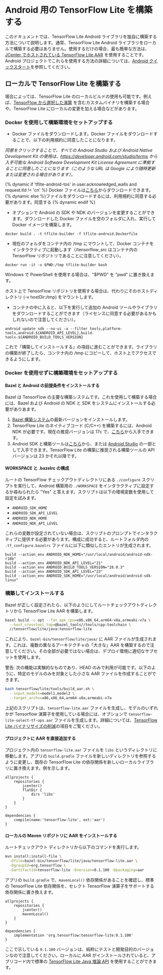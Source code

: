 # Android 用の TensorFlow Lite を構築する

このドキュメントでは、TensorFlow Lite Android ライブラリを独自に構築する方法について説明します。通常、TensorFlow Lite Android ライブラリをローカルで構築する必要はありません。使用するだけの場合、最も簡単な方法は、[JCenter でホストされている TensorFlow Lite AAR](https://bintray.com/google/tensorflow/tensorflow-lite) を使用することです。Android プロジェクトでこれらを使用する方法の詳細については、[Android クイックスタート](https://gitlocalize.com/repo/4592/ja/site/en-snapshot/lite/guide/android.md)を参照してください。

## ローカルで TensorFlow Lite を構築する

場合によっては、TensorFlow Lite のローカルビルドの使用も可能です。例えば、[TensorFlow から選択した演算](https://www.tensorflow.org/lite/guide/ops_select) を含むカスタムバイナリを構築する場合や、TensorFlow Lite にローカルの変更を加える場合などがあります。

### Docker を使用して構築環境をセットアップする

- Docker ファイルをダウンロードします。Docker ファイルをダウンロードすることで、以下の利用規約に同意したことになります。

*同意をクリックすることで、すべての Android Studio および Android Native Development Kit の使用は、https://developer.android.com/studio/terms から入手可能な Android Software Development Kit License Agreement に準拠することに同意したことになります（このような URL は Google により随時更新または変更される場合があります）。*

{% dynamic if 'tflite-android-tos' in user.acknowledged_walls and request.tld != 'cn' %} Docker ファイルは<a href="https://raw.githubusercontent.com/tensorflow/tensorflow/master/tensorflow/tools/dockerfiles/tflite-android.Dockerfile">こちら</a>からダウンロードできます。{% dynamic else %}ファイルをダウンロードするには、利用規約に同意する必要があります。<a class="button button-blue devsite-acknowledgement-link" data-globally-unique-wall-id="tflite-android-tos">同意する</a> {% dynamic endif %}

- オプションで Android の SDK や NDK のバージョンを変更することができます。ダウンロードした Docker ファイルを空のフォルダに入れ、実行して Docker イメージを構築します。

```shell
docker build . -t tflite-builder -f tflite-android.Dockerfile
```

- 現在のフォルダをコンテナ内の /tmp にマウントして、Docker コンテナをインタラクティブに起動します（/tensorflow_src はコンテナ内の TensorFlow リポジトリであることに注意してください）。

```shell
docker run -it -v $PWD:/tmp tflite-builder bash
```

Windows で PowerShell を使用する場合は、"$PWD" を "pwd" に置き換えます。

ホスト上で TensorFlow リポジトリを使用する場合は、代わりにそのホストディレクトリ (-v hostDir:/tmp) をマウントします。

- コンテナの中に入ると、以下を実行して追加の Android ツールやライブラリをダウンロードすることができます（ライセンスに同意する必要があるかもしれないので注意してください）。

```shell
android update sdk --no-ui -a --filter tools,platform-tools,android-${ANDROID_API_LEVEL},build-tools-${ANDROID_BUILD_TOOLS_VERSION}
```

これで「構築してインストールする」の項目に進むことができます。ライブラリの構築が終了したら、コンテナ内の /tmp にコピーして、ホスト上でアクセスできるようにします。

### Docker を使用せずに構築環境をセットアップする

#### Bazel と Android の前提条件をインストールする

Bazel は TensorFlow の主要な構築システムです。これを使用して構築する場合には、Bazel および Android の NDK と SDK をシステムにインストールする必要がありあます。

1. [Bazel 構築システム](https://bazel.build/versions/master/docs/install.html)の最新バージョンをインストールします。
2. TensorFlow Lite のネイティブコード (C/C++) を構築するには、Android NDK が必要です。現在の推奨バージョンは 17c で、[こちら](https://developer.android.com/ndk/downloads/older_releases.html#ndk-17c-downloads)から入手できます。
3. Android SDK と構築ツールは[こちら](https://developer.android.com/tools/revisions/build-tools.html)から、または [Android Studio](https://developer.android.com/studio/index.html) の一部として入手できます。TensorFlow Lite の構築に推奨される構築ツールの API バージョンは 23 かそれ以降です。

#### WORKSPACE と .bazelrc の構成

ルートの TensorFlow チェックアウトディレクトリにある `./configure` スクリプトを実行して、Android 構築用の `./WORKSPACE` をインタラクティブに設定するか尋ねられたら "Yes" と答えます。スクリプトは以下の環境変数を使用して設定を試みます。

- `ANDROID_SDK_HOME`
- `ANDROID_SDK_API_LEVEL`
- `ANDROID_NDK_HOME`
- `ANDROID_NDK_API_LEVEL`

これらの変数が設定されていない場合は、スクリプトのプロンプトでインタラクティブに提供する必要があります。構成に成功すると、ルートフォルダ内の `.tf_configure.bazelrc` ファイルに以下に類似したエントリが生成されます。

```shell
build --action_env ANDROID_NDK_HOME="/usr/local/android/android-ndk-r18b"
build --action_env ANDROID_NDK_API_LEVEL="21"
build --action_env ANDROID_BUILD_TOOLS_VERSION="28.0.3"
build --action_env ANDROID_SDK_API_LEVEL="23"
build --action_env ANDROID_SDK_HOME="/usr/local/android/android-sdk-linux"
```

### 構築してインストールする

Bazel が正しく設定されたら、以下のようにしてルートチェックアウトディレクトリから TensorFlow Lite AAR を構築します。

```sh
bazel build -c opt --fat_apk_cpu=x86,x86_64,arm64-v8a,armeabi-v7a \
  --host_crosstool_top=@bazel_tools//tools/cpp:toolchain \
  //tensorflow/lite/java:tensorflow-lite
```

これにより、`bazel-bin/tensorflow/lite/java/` に AAR ファイルが生成されます。これは、複数の異なるアーキテクチャの「大きな」AAR を構築するので注意してください。その全部が必要ではない場合は、デプロイ環境に適切なサブセットを使用します。

警告: 次の機能は実験的なものであり、HEAD のみで利用が可能です。以下のように、特定のモデルのみを対象とした小さな AAR ファイルを作成することができます。

```sh
bash tensorflow/lite/tools/build_aar.sh \
  --input_models=model1,model2 \
  --target_archs=x86,x86_64,arm64-v8a,armeabi-v7a
```

上記のスクリプトは、`tensorflow-lite.aar` ファイルを生成し、モデルのいずれかが Tensorflow 演算子を使用している場合には、オプションで `tensorflow-lite-select-tf-ops.aar` ファイルを生成します。詳細については、[TensorFlow Lite バイナリサイズの削減](../guide/reduce_binary_size.md)の項目をご覧ください。

#### プロジェクトに AAR を直接追加する

プロジェクト内の `tensorflow-lite.aar` ファイルを `libs` というディレクトリに移動します。アプリの `build.gradle` ファイルを新しいディレクトリを参照するように変更し、既存の TensorFlow Lite の依存関係を新しいローカルライブラリに置き換えます。例を示します。

```
allprojects {
    repositories {
        jcenter()
        flatDir {
            dirs 'libs'
        }
    }
}

dependencies {
    compile(name:'tensorflow-lite', ext:'aar')
}
```

#### ローカルの Maven リポジトリに AAR をインストールする

ルートチェックアウト ディレクトリから以下のコマンドを実行します。

```sh
mvn install:install-file \
  -Dfile=bazel-bin/tensorflow/lite/java/tensorflow-lite.aar \
  -DgroupId=org.tensorflow \
  -DartifactId=tensorflow-lite -Dversion=0.1.100 -Dpackaging=aar
```

アプリの `build.gradle` で、`mavenLocal()` 依存関係があることを確認し、標準の TensorFlow Lite 依存関係を、セレクト TensorFlow 演算子をサポートする依存関係に置き換えます。

```
allprojects {
    repositories {
        jcenter()
        mavenLocal()
    }
}

dependencies {
    implementation 'org.tensorflow:tensorflow-lite:0.1.100'
}
```

ここで示している `0.1.100` バージョンは、純粋にテストと開発目的のバージョンなので注意してください。ローカルに AAR がインストールされていると、アプリコード内で標準の [TensorFlow Lite Java 推論 API](../guide/inference.md) を使用することができます。
